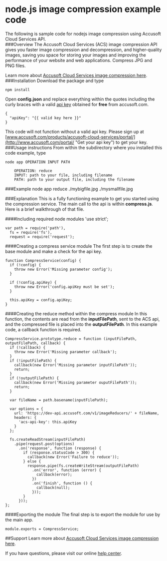 # node.js image compression example code
The following is sample code for nodejs image compression using Accusoft Cloud Services API.  
###Overview
The Accusoft Cloud Services (ACS) image compression API gives you faster image compression and decompression, and higher-quality images, saving you space for storing your images and improving the performance of your website and web applications. Compress JPG and PNG files. 

Learn more about [Accusoft Cloud Services image compression here](https://www.accusoft.com/products/accusoft-cloud-services/acs-compression/).
###Installation
Download the package and type 

	npm install
Open **config.json** and replace everything within the quotes including the curly braces with a valid [api key](http://www.accusoft.com/portal/ "Get your api key") obtained for **free** from accusoft.com.

	{
	  "apiKey": "{{ valid key here }}"
	}

This code will not function without a valid api key. Please sign up at [www.accusoft.com/products/accusoft-cloud-services/portal/](http://www.accusoft.com/portal/ "Get your api key") to get your key.
###Usage instructions
From within the subdirectory where you installed this code example, type

	node app OPERATION INPUT PATH
	
		OPERATION: reduce
		INPUT: path to your file, including filename
		PATH: path to your output file, including the filename

###Example
	node app reduce ./mybigfile.jpg ./mysmallfile.jpg

###Explanation
This is a fully functioning example to get you started using the compression service. The main call to the api is within **compress.js**. Here is a brief walkthrough of that file.


####Including required node modules
	'use strict';
	
	var path = require('path'),
	  fs = require('fs'),
	  request = require('request');

####Creating a compress service module
The first step is to create the base module and make a check for the api key.

	function CompressService(config) {
	  if (!config) {
	    throw new Error('Missing parameter config');
	  }
	
	  if (!config.apiKey) {
	    throw new Error('config.apiKey must be set');
	  }
	
	  this.apiKey = config.apiKey;
	}

####Creating the reduce method within the compress module
In this function, the contents are read from the **inputFilePath**, sent to the ACS api, and the compressed file is placed into the **outputFilePath**. In this example code, a callback function is required.

	CompressService.prototype.reduce = function (inputFilePath, outputFilePath, callback) {
	  if (!callback) {
	    throw new Error('Missing parameter callback');
	  }
	  if (!inputFilePath) {
	    callback(new Error('Missing parameter inputFilePath'));
	    return;
	  }
	  if (!outputFilePath) {
	    callback(new Error('Missing parameter ouputFilePath'));
	    return;
	  }
	
	  var fileName = path.basename(inputFilePath);
	
	  var options = {
	    url: 'https://dev-api.accusoft.com/v1/imageReducers/' + fileName,
	    headers: {
	      'acs-api-key': this.apiKey
	    }
	  };
	
	  fs.createReadStream(inputFilePath)
	    .pipe(request.post(options)
	      .on('response', function (response) {
	        if (response.statusCode > 300) {
	          callback(new Error('Failure to reduce'));
	        } else {
	          response.pipe(fs.createWriteStream(outputFilePath)
	            .on('error', function (error) {
	              callback(error);
	            })
	            .on('finish', function () {
	              callback(null);
	            }));
	        }
	      }));
	};
	
####Exporting the module
The final step is to export the module for use by the main app.

	module.exports = CompressService;

##Support
Learn more about [Accusoft Cloud Services image compression here](https://www.accusoft.com/products/accusoft-cloud-services/acs-compression/).

If you have questions, please visit our online [help center](https://accusofthelp.zendesk.com/hc/en-us).
